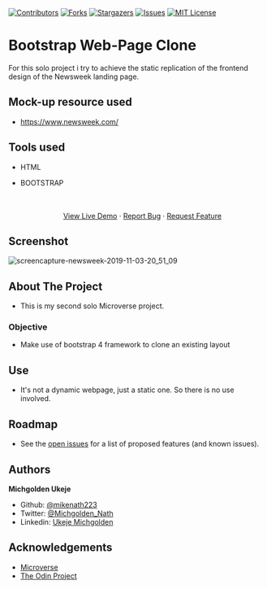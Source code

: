 [![Contributors][contributors-shield]][contributors-url]
[![Forks][forks-shield]][forks-url]
[![Stargazers][stars-shield]][stars-url]
[![Issues][issues-shield]][issues-url]
[![MIT License][license-shield]][license-url]


<p align="center">

# Bootstrap Web-Page Clone

For this solo project i try to achieve the static replication of the frontend design of the Newsweek landing page.

## Mock-up resource used

- https://www.newsweek.com/

## Tools used

- HTML
- BOOTSTRAP

  <p align="center">
    <br />
    <br />
    <a href="https://mikenath223.github.io/Building-with-Bootstrap-framework/">View Live Demo</a>
    ·
    <a href="https://github.com/mikenath223/Building-with-Bootstrap-framework/issues/">Report Bug</a>
    ·
    <a href="https://github.com/mikenath223/Building-with-Bootstrap-framework/issues/">Request Feature</a>
  </p>
</p>

## Screenshot

![screencapture-newsweek-2019-11-03-20_51_09](https://user-images.githubusercontent.com/33323077/68145768-cc27fb80-ff36-11e9-839d-8338a54d6560.png)


<!-- ABOUT THE PROJECT -->

## About The Project

- This is my second solo Microverse project.

### Objective

- Make use of bootstrap 4 framework to clone an existing layout

## Use

- It's not a dynamic webpage, just a static one. So there is no use involved.

## Roadmap

- See the [open issues]() for a list of proposed features (and known issues).

## Authors

**Michgolden Ukeje**

- Github: [@mikenath223](https://github.com/mikenath223)
- Twitter: [@Michgolden_Nath](https://twitter.com/MichgoldenU)
- Linkedin: [Ukeje Michgolden](https://https://www.linkedin.com/in/michgoldenukeje/)
  <br />

</p>

## Acknowledgements

- [Microverse](https://www.microverse.org/)
- [The Odin Project](https://www.theodinproject.com/)

<!-- MARKDOWN LINKS & IMAGES -->
<!-- https://www.markdownguide.org/basic-syntax/#reference-style-links -->

[contributors-shield]: https://img.shields.io/github/contributors/mikenath223/Project-Weather-App.svg?style=flat-square
[contributors-url]: https://github.com/mikenath223/Project-Weather-App/graphs/contributors
[forks-shield]: https://img.shields.io/github/forks/mikenath223/Project-Weather-App
[forks-url]: https://github.com/mikenath223/Project-Weather-App/network/members
[stars-shield]: https://img.shields.io/github/stars/mikenath223/Project-Weather-App
[stars-url]: https://github.com/mikenath223/Project-Weather-App/stargazers
[issues-shield]: https://img.shields.io/github/issues/mikenath223/Project-Weather-App
[issues-url]: https://github.com/mikenath223/Project-Weather-App/issues
[license-shield]: https://img.shields.io/github/license/mikenath223/Project-Weather-App
[license-url]: https://github.com/mikenath223/Project-Weather-App/blob/master/LICENSE.txt

